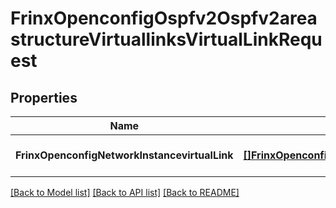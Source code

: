 # FrinxOpenconfigOspfv2Ospfv2areastructureVirtuallinksVirtualLinkRequest

## Properties
Name | Type | Description | Notes
------------ | ------------- | ------------- | -------------
**FrinxOpenconfigNetworkInstancevirtualLink** | [**[]FrinxOpenconfigOspfv2Ospfv2areastructureVirtuallinksVirtualLink**](frinx.openconfig.ospfv2.ospfv2areastructure.virtuallinks.VirtualLink.md) |  | [optional] [default to null]

[[Back to Model list]](../README.md#documentation-for-models) [[Back to API list]](../README.md#documentation-for-api-endpoints) [[Back to README]](../README.md)


